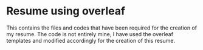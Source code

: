 # Resume using overleaf

This contains the files and codes that have been required for the creation of my resume. The code is not entirely mine, I have used the overleaf templates and modified accordingly for the creation of this resume.
